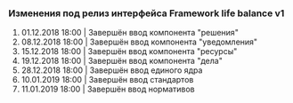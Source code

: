 ### Изменения под релиз интерфейса Framework life balance v1

1. 01.12.2018 18:00 | Завершён ввод компонента "решения"
2. 08.12.2018 18:00 | Завершён ввод компонента "уведомления"
3. 15.12.2018 18:00 | Завершён ввод компонента "ресурсы"
4. 19.12.2018 18:00 | Завершён ввод компонента "дела"
5. 28.12.2018 18:00 | Завершён ввод единого ядра
6. 10.01.2019 18:00 | Завершён ввод стандартов
7. 11.01.2019 18:00 | Завершён ввод нормативов